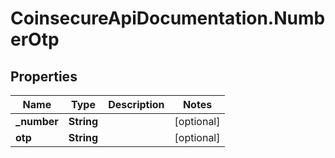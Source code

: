# CoinsecureApiDocumentation.NumberOtp

## Properties
Name | Type | Description | Notes
------------ | ------------- | ------------- | -------------
**_number** | **String** |  | [optional] 
**otp** | **String** |  | [optional] 


